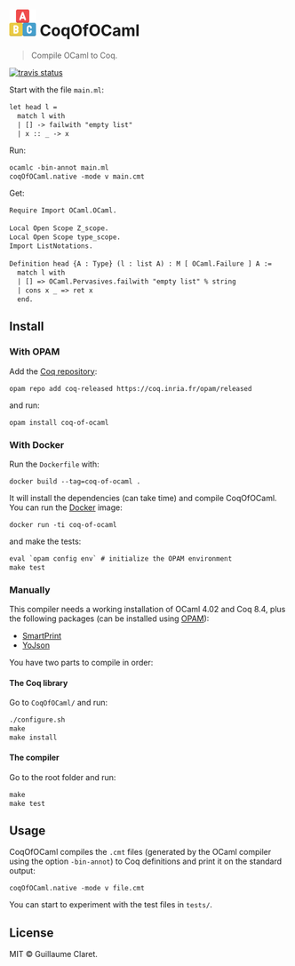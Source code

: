 # ![Logo](https://raw.githubusercontent.com/clarus/icons/master/abc-48.png) CoqOfOCaml
> Compile OCaml to Coq.

[![travis status](https://img.shields.io/travis/clarus/coq-of-ocaml/master.svg?label=travis-ci)](https://travis-ci.org/clarus/coq-of-ocaml)

Start with the file `main.ml`:

    let head l =
      match l with
      | [] -> failwith "empty list"
      | x :: _ -> x

Run:

    ocamlc -bin-annot main.ml
    coqOfOCaml.native -mode v main.cmt

Get:

    Require Import OCaml.OCaml.

    Local Open Scope Z_scope.
    Local Open Scope type_scope.
    Import ListNotations.

    Definition head {A : Type} (l : list A) : M [ OCaml.Failure ] A :=
      match l with
      | [] => OCaml.Pervasives.failwith "empty list" % string
      | cons x _ => ret x
      end.

## Install
### With OPAM
Add the [Coq repository](http://coq.io/opam/):

    opam repo add coq-released https://coq.inria.fr/opam/released

and run:

    opam install coq-of-ocaml

### With Docker
Run the `Dockerfile` with:

    docker build --tag=coq-of-ocaml .

It will install the dependencies (can take time) and compile CoqOfOCaml. You can run the [Docker](https://www.docker.io/) image:

    docker run -ti coq-of-ocaml

and make the tests:

    eval `opam config env` # initialize the OPAM environment
    make test

### Manually
This compiler needs a working installation of OCaml 4.02 and Coq 8.4, plus the following packages (can be installed using [OPAM](http://opam.ocaml.org/)):
* [SmartPrint](https://github.com/clarus/smart-print)
* [YoJson](http://mjambon.com/yojson.html)

You have two parts to compile in order:

#### The Coq library
Go to `CoqOfOCaml/` and run:

    ./configure.sh
    make
    make install

#### The compiler
Go to the root folder and run:

    make
    make test

## Usage
CoqOfOCaml compiles the `.cmt` files (generated by the OCaml compiler using the option `-bin-annot`) to Coq definitions and print it on the standard output:

    coqOfOCaml.native -mode v file.cmt

You can start to experiment with the test files in `tests/`.

## License
MIT © Guillaume Claret.
